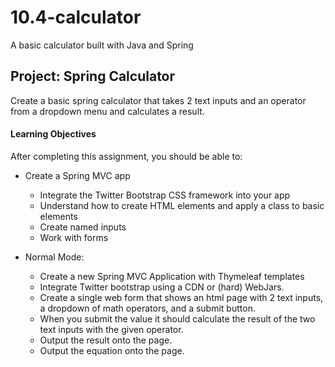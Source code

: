 # 10.4-calculator
A basic calculator built with Java and Spring

## Project: Spring Calculator
Create a basic spring calculator that takes 2 text inputs and an operator from a dropdown menu and calculates a result.

#### Learning Objectives  
After completing this assignment, you should be able to:

- Create a Spring MVC app
  - Integrate the Twitter Bootstrap CSS framework into your app
  - Understand how to create HTML elements and apply a class to basic elements
  - Create named inputs
  - Work with forms


- Normal Mode:  
  - Create a new Spring MVC Application with Thymeleaf templates
  - Integrate Twitter bootstrap using a CDN or (hard) WebJars.
  - Create a single web form that shows an html page with 2 text inputs, a dropdown of math operators, and a submit button.
  - When you submit the value it should calculate the result of the two text inputs with the given operator.
  - Output the result onto the page.
  - Output the equation onto the page.
